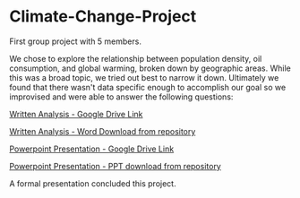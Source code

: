 # Climate-Change-Project
First group project with 5 members.

We chose to explore the relationship between population density, oil consumption, and global warming, broken down by geographic areas. While this was a broad topic, we tried out best to narrow it down. Ultimately we found that there wasn't data specific enough to accomplish our goal so we improvised and were able to answer the following questions:

[Written Analysis - Google Drive Link](https://drive.google.com/file/d/1yRqWjjVf9xezeBwVAIdEqTkBgqb49-EK/view?usp=sharing)

[Written Analysis - Word Download from repository](/Analysis/Climate_Change_Major_Findings.docx)

[Powerpoint Presentation - Google Drive Link](https://docs.google.com/presentation/d/1bXYeMEF79kXsewjTNJ5lV4LHzCq3-SKhwvXft5UDpKg/edit#slide=id.g35f391192_00)

[Powerpoint Presentation - PPT download from repository](/Analysis/Climate_Change_Google_Presentation.pptx)

A formal presentation concluded this project.
